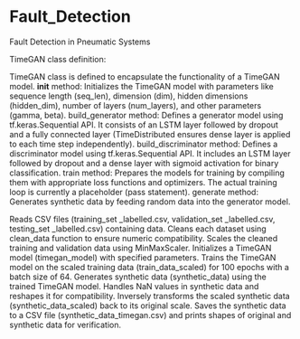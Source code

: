 # Fault_Detection
Fault Detection in Pneumatic Systems

TimeGAN class definition:

TimeGAN class is defined to encapsulate the functionality of a TimeGAN model.
__init__ method: Initializes the TimeGAN model with parameters like sequence length (seq_len), dimension (dim), hidden dimensions (hidden_dim), number of layers (num_layers), and other parameters (gamma, beta).
build_generator method: Defines a generator model using tf.keras.Sequential API. It consists of an LSTM layer followed by dropout and a fully connected layer (TimeDistributed ensures dense layer is applied to each time step independently).
build_discriminator method: Defines a discriminator model using tf.keras.Sequential API. It includes an LSTM layer followed by dropout and a dense layer with sigmoid activation for binary classification.
train method: Prepares the models for training by compiling them with appropriate loss functions and optimizers. The actual training loop is currently a placeholder (pass statement).
generate method: Generates synthetic data by feeding random data into the generator model.


Reads CSV files (training_set _labelled.csv, validation_set _labelled.csv, testing_set _labelled.csv) containing data.
Cleans each dataset using clean_data function to ensure numeric compatibility.
Scales the cleaned training and validation data using MinMaxScaler.
Initializes a TimeGAN model (timegan_model) with specified parameters.
Trains the TimeGAN model on the scaled training data (train_data_scaled) for 100 epochs with a batch size of 64.
Generates synthetic data (synthetic_data) using the trained TimeGAN model.
Handles NaN values in synthetic data and reshapes it for compatibility.
Inversely transforms the scaled synthetic data (synthetic_data_scaled) back to its original scale.
Saves the synthetic data to a CSV file (synthetic_data_timegan.csv) and prints shapes of original and synthetic data for verification.
